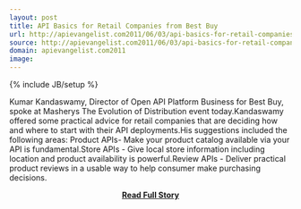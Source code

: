 ```yaml
---
layout: post
title: API Basics for Retail Companies from Best Buy
url: http://apievangelist.com2011/06/03/api-basics-for-retail-companies-from-best-buy/
source: http://apievangelist.com2011/06/03/api-basics-for-retail-companies-from-best-buy/
domain: apievangelist.com2011
image: 
---
```

{% include JB/setup %}<p>Kumar Kandaswamy, Director of Open API Platform Business for Best Buy, spoke at Masherys The Evolution of Distribution event today.Kandaswamy offered some practical advice for retail companies that are deciding how and where to start with their API deployments.His suggestions included the following areas: Product APIs- Make your product catalog available via your API is fundamental.Store APIs - Give local store information including location and product availability is powerful.Review APIs - Deliver practical product reviews in a usable way to help consumer make purchasing decisions.</p>
<center><p><a href="http://apievangelist.com2011/06/03/api-basics-for-retail-companies-from-best-buy/" style='padding:25px; font-sze:18px; font-weight: bold;'>Read Full Story</a></p></center>
